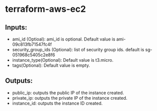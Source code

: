 # terraform-aws-ec2
## Inputs:
* ami_id (Optioal): ami_id is optional. Default value is ami-09c813fb71547fc4f
* security_group_ids (Optional): list of security group ids. default is sg-051968c5405c2e8f6
* instance_type(Optional): Default value is t3.micro.
* tags(Optional): Default value is empty.

## Outputs:
* public_ip: outputs the public IP of the instance created.
* private_ip: outputs the private IP of the instance created.
* instance_id: outputs the instance ID created.
